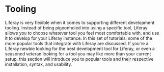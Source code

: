 # Tooling

Liferay is very flexible when it comes to supporting different development
tooling. Instead of being pigeonholed into using a specific tool, Liferay allows
you to choose whatever tool you feel most comfortable with, and use it to
develop for your Liferay instance. In this set of tutorials, some of the more
popular tools that integrate with Liferay are discussed. If you're a Liferay
newbie looking for the best development tool for Liferay, or even a seasoned
veteran looking for a tool you may like more than your current setup, this
section will introduce you to popular tools and their respective installation,
syntax, and usability.
